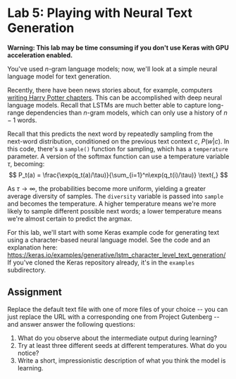 # Lab 5: Playing with Neural Text Generation

**Warning: This lab may be time consuming if you don't use Keras with GPU acceleration enabled.**

You've used $n$-gram language models; now, we'll look at a simple neural language model for text generation.

Recently, there have been news stories about, for example, computers [writing Harry Potter chapters](http://www.bbc.co.uk/newsbeat/article/42348846/harry-potter-gets-a-weird-new-chapter-from-a-computer).  This can be accomplished with deep neural language models.  Recall that LSTMs are much better able to capture long-range dependencies than $n$-gram models, which can only use a history of $n-1$ words.

Recall that this predicts the next word by repeatedly sampling from the next-word distribution, conditioned on the previous text context $c$, $P(w | c)$. In this code, there's a `sample()` function for sampling, which has a `temperature` parameter.  A version of the softmax function can use a temperature variable $\tau$, becoming:
$$
P_t(a) = \frac{\exp(q_t(a)/\tau)}{\sum_{i=1}^n\exp(q_t(i)/\tau)} \text{,}
$$


As $\tau \rightarrow \infty$, the probabilities become more uniform, yielding a greater average diversity of samples.  The `diversity` variable is passed into `sample`  and becomes the temperature.  A higher temperature means we're more likely to sample different possible next words; a lower temperature means we're almost certain to predict the argmax.

For this lab, we'll start with some Keras example code for generating text using a character-based neural language model.  See the code and an explanation here: https://keras.io/examples/generative/lstm_character_level_text_generation/  If you've cloned the Keras repository already, it's in the `examples` subdirectory.

## Assignment

Replace the default text file with one of more files of your choice -- you can just replace the URL with a corresponding one from Project Gutenberg -- and answer answer the following questions:

1.  What do you observe about the intermediate output during learning?
2. Try at least three different seeds at different temperatures.  What do you notice?
3. Write a short, impressionistic description of what you think the model is learning.




